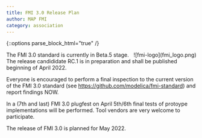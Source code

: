 ```yaml
---
title: FMI 3.0 Release Plan
author: MAP FMI
category: association
---
```



{::options parse_block_html="true" /}

<div style="float: right">
![fmi-logo](fmi_logo.png)
</div>

The FMI 3.0 standard is currently in Beta.5 stage. 
The release candididate RC.1 is in preparation and shall be published beginning of April 2022.

Everyone is encouraged to perform a final inspection to the current version of the FMI 3.0 standard (see https://github.com/modelica/fmi-standard) and report findings NOW.

In a (7th and last) FMI 3.0 plugfest on April 5th/6th final tests of protoype implementations will be performed. Tool vendors are very welcome to participate.

The release of FMI 3.0 is planned for May 2022.
